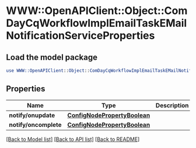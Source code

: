 # WWW::OpenAPIClient::Object::ComDayCqWorkflowImplEmailTaskEMailNotificationServiceProperties

## Load the model package
```perl
use WWW::OpenAPIClient::Object::ComDayCqWorkflowImplEmailTaskEMailNotificationServiceProperties;
```

## Properties
Name | Type | Description | Notes
------------ | ------------- | ------------- | -------------
**notify/onupdate** | [**ConfigNodePropertyBoolean**](ConfigNodePropertyBoolean.md) |  | [optional] 
**notify/oncomplete** | [**ConfigNodePropertyBoolean**](ConfigNodePropertyBoolean.md) |  | [optional] 

[[Back to Model list]](../README.md#documentation-for-models) [[Back to API list]](../README.md#documentation-for-api-endpoints) [[Back to README]](../README.md)


